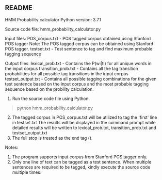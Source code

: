 README
------
HMM Probability calculator
Python version:             3.7.1

Source code file:           hmm_probability_calculator.py

Input files:
POS_corpus.txt          -   POS tagged corpus obtained using Stanford POS tagger
                            Note: The POS tagged corpus can be obtained using Stanford POS tagger.
testset.txt             -   Test sentence to tag and find maximum probable tagging sequence

Output files:
lexical_prob.txt        -   Contains the P(wi|ti) for all unique words in the input corpus
transition_prob.txt     -   Contains all the tag transition probabilities for all possible tag transitions in the input corpus
testset_output.txt      -   Contains all possible tagging combinations for the given test sentence based on the input corpus and the most probable tagging sequence 
                            based on the probility calculation.
                            
1. Run the source code file using Python.
> python hmm_probability_calculator.py
2. The tagged corpus in POS_corpus.txt will be utilized to tag the 'first' line in testset.txt
The results will be displayed in the command prompt while detailed results will be written to lexical_prob.txt, transition_prob.txt and testset_output.txt
3. The full stop is treated as the end tag (</s>).

Notes:
1. The program supports input corpus from Stanford POS tagger only.
2. Only one line of text can be tagged as a test sentence. When multiple sentences are required to be tagged, kindly execute the source code multiple times.
